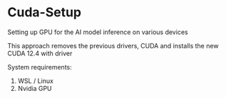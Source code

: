 # Cuda-Setup
Setting up GPU for the AI model inference on various devices

This approach removes the previous drivers, CUDA and installs the new CUDA 12.4 with driver

System requirements:
1. WSL / Linux
2. Nvidia GPU
